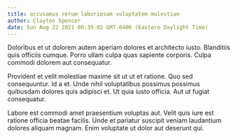 ```yaml
---
title: accusamus rerum laboriosam voluptatem molestiae
author: Clayton Spencer
date: Sun Aug 22 2021 00:39:02 GMT-0400 (Eastern Daylight Time)
---
```

Doloribus et ut dolorem autem aperiam dolores et architecto iusto. Blanditiis quis officiis cumque. Porro ullam culpa quas sapiente corporis. Culpa commodi dolorem aut consequatur.

 Provident et velit molestiae maxime sit ut ut et ratione. Quo sed consequuntur. Id a et. Unde nihil voluptatibus possimus possimus quibusdam dolores quis adipisci et. Ut quia iusto officia. Aut ut fugiat consequatur.

 Labore est commodi amet praesentium voluptas aut. Velit quis iure est ratione officia beatae facilis. Unde et pariatur suscipit veniam laudantium dolores aliquam magnam. Enim voluptate ut dolor aut deserunt qui.